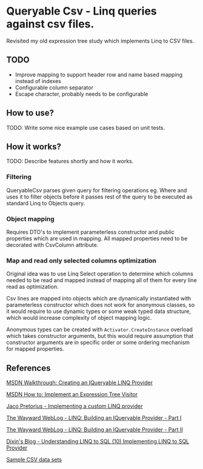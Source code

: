 # Queryable Csv - Linq queries against csv files.

Revisited my old expression tree study which implements Linq to CSV files.

## TODO

* Improve mapping to support header row and name based mapping instead of indexes
* Configurable column separator
* Escape character, probably needs to be configurable

## How to use?

TODO: Write some nice example use cases based on unit tests.

## How it works?

TODO: Describe features shortly and how it works.

### Filtering

QueryableCsv parses given query for filtering operations eg. Where and uses it to filter objects before it passes rest
of the query to be executed as standard Linq to Objects query.

### Object mapping

Requires DTO's to implement parameterless constructor and public properties which are used in mapping. All mapped
properties need to be decorated with CsvColumn attribute.

### Map and read only selected columns optimization

Original idea was to use Linq Select operation to determine which columns needed to be read and mapped instead of
mapping all of them for every line read as optimization.

Csv lines are mapped into objects which are dynamically instantiated with parameterless constructor which does not work
for anonymous classes, so it would require to use dynamic types or some weak typed data structure, which would increase
complexity of object mapping logic.

Anonymous types can be created with `Activator.CreateInstance` overload which takes constructor arguments, but this
would require assumption that constructor arguments are in specific order or some ordering mechanism for mapped
properties.

## References

[MSDN Walkthrough: Creating an IQueryable LINQ Provider](https://learn.microsoft.com/en-us/previous-versions/visualstudio/visual-studio-2008/bb546158(v=vs.90))

[MSDN How to: Implement an Expression Tree Visitor](https://learn.microsoft.com/en-us/previous-versions/visualstudio/visual-studio-2008/bb882521(v=vs.90)?redirectedfrom=MSDN)

[Jaco Pretorius - Implementing a custom LINQ provider](https://jacopretorius.net/2010/01/implementing-a-custom-linq-provider.html)

[The Wayward WebLog - LINQ: Building an IQueryable Provider - Part I](https://learn.microsoft.com/en-us/archive/blogs/mattwar/linq-building-an-iqueryable-provider-part-i)

[The Wayward WebLog - LINQ: Building an IQueryable Provider - Part II](https://learn.microsoft.com/en-us/archive/blogs/mattwar/linq-building-an-iqueryable-provider-part-ii)

[Dixin's Blog - Understanding LINQ to SQL (10) Implementing LINQ to SQL Provider](https://weblogs.asp.net/dixin/understanding-linq-to-sql-10-implementing-linq-to-sql-provider)

[Sample CSV data sets](https://www.datablist.com/learn/csv/download-sample-csv-files)
